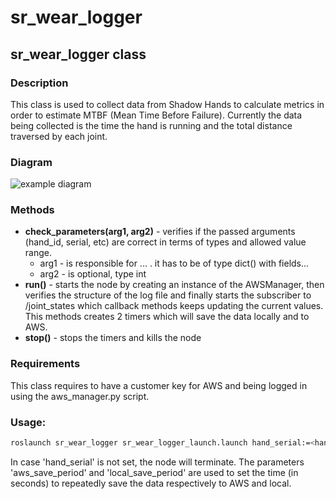 # sr_wear_logger

## sr_wear_logger class

### Description

This class is used to collect data from Shadow Hands to calculate metrics in order to estimate MTBF (Mean Time Before Failure). Currently the data being collected is the time the hand is running and the total distance traversed by each joint. 

### Diagram 

![example diagram](https://www.researchgate.net/profile/Beatriz-Bernardez/publication/279404900/figure/fig2/AS:317068311318529@1452606384897/Use-case-diagram-example.png)

### Methods 

- **check_parameters(arg1, arg2)** - verifies if the passed arguments (hand_id, serial, etc) are correct in terms of types and allowed value range.
  - arg1 - is responsible for ... . it has to be of type dict() with fields... 
  - arg2 - is optional, type int 
- **run()** - starts the node by creating an instance of the AWSManager, then verifies the structure of the log file and finally starts the subscriber to /joint_states which callback methods keeps updating the current values. This methods creates 2 timers which will save the data locally and to AWS.
- **stop()** - stops the timers and kills the node

### Requirements

This class requires to have a customer key for AWS and being logged in using the aws_manager.py script.

### Usage:

```sh
roslaunch sr_wear_logger sr_wear_logger_launch.launch hand_serial:=<hand_serial> aws_save_period:=<time> local_save_period:=<time>
```
In case 'hand_serial' is not set, the node will terminate. 
The parameters 'aws_save_period' and 'local_save_period' are used to set the time (in seconds) to repeatedly save the data respectively to AWS and local.
